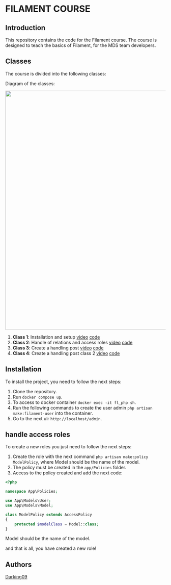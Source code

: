 # FILAMENT COURSE

## Introduction

This repository contains the code for the Filament course. The course is designed to teach the basics of Filament, for the MDS team developers.

## Classes

The course is divided into the following classes:

Diagram of the classes:

<img src="https://mds-presentations.s3.amazonaws.com/courses/ERM.png" width="750" style="display: block; margin: 0 auto" />

1. **Class 1**: Installation and setup [video](https://mdsco-my.sharepoint.com/:v:/g/personal/ftorres_mdsdigital_com/EWT7-rqrh1dBnwayGshnbucBHTimBnRWqVZ1K0RE7j8cTg?e=Sm3VF1&nav=eyJyZWZlcnJhbEluZm8iOnsicmVmZXJyYWxBcHAiOiJTdHJlYW1XZWJBcHAiLCJyZWZlcnJhbFZpZXciOiJTaGFyZURpYWxvZy1MaW5rIiwicmVmZXJyYWxBcHBQbGF0Zm9ybSI6IldlYiIsInJlZmVycmFsTW9kZSI6InZpZXcifX0%3D) [code](https://github.com/darking09/filament-class/tree/Class-1)
2. **Class 2**: Handle of relations and access roles [video](https://mdsco-my.sharepoint.com/:v:/g/personal/ftorres_mdsdigital_com/EVyVB5mYG55BlRZC6CMoOeQBUFLEsquPKdUKptYNiTFF6w?e=hV1rCH&nav=eyJyZWZlcnJhbEluZm8iOnsicmVmZXJyYWxBcHAiOiJTdHJlYW1XZWJBcHAiLCJyZWZlcnJhbFZpZXciOiJTaGFyZURpYWxvZy1MaW5rIiwicmVmZXJyYWxBcHBQbGF0Zm9ybSI6IldlYiIsInJlZmVycmFsTW9kZSI6InZpZXcifX0%3D) [code](https://github.com/darking09/filament-class/tree/class-2)
3. **Class 3**: Create a handling post [video](https://mdsco-my.sharepoint.com/:v:/g/personal/ftorres_mdsdigital_com/EUatoL7Gns5BgsAruz1E3OgBCXtq7d6JEJvcKZSgc0Mr9g?e=tEJAHe&nav=eyJyZWZlcnJhbEluZm8iOnsicmVmZXJyYWxBcHAiOiJTdHJlYW1XZWJBcHAiLCJyZWZlcnJhbFZpZXciOiJTaGFyZURpYWxvZy1MaW5rIiwicmVmZXJyYWxBcHBQbGF0Zm9ybSI6IldlYiIsInJlZmVycmFsTW9kZSI6InZpZXcifX0%3D) [code](https://github.com/darking09/filament-class/tree/Class-3)
4. **Class 4**: Create a handling post class 2 [video](https://mdsco-my.sharepoint.com/:v:/g/personal/ftorres_mdsdigital_com/EdiVGrUEEQ9Fv8WPL23WoroBp5H1pGcrYpa9BpwilMvk7g?e=5DmddW&nav=eyJyZWZlcnJhbEluZm8iOnsicmVmZXJyYWxBcHAiOiJTdHJlYW1XZWJBcHAiLCJyZWZlcnJhbFZpZXciOiJTaGFyZURpYWxvZy1MaW5rIiwicmVmZXJyYWxBcHBQbGF0Zm9ybSI6IldlYiIsInJlZmVycmFsTW9kZSI6InZpZXcifX0%3D) [code](https://github.com/darking09/filament-class/tree/class-4)
## Installation

To install the project, you need to follow the next steps:

1. Clone the repository.
2. Run `docker compose up`.
3. To access to docker container `docker exec -it fl_php sh`.
4. Run the following commands to create the user admin `php artisan make:filament-user` into the container.
5. Go to the next ulr `http://localhost/admin`.

## handle access roles

To create a new roles you just need to follow the next steps:

1. Create the role with the next command `php artisan make:policy ModelPolicy`, where Model should be the name of the model.
2. The policy must be created in the `app/Policies` folder.
3. Access to the policy created and add the next code:

```php
<?php

namespace App\Policies;

use App\Models\User;
use App\Models\Model;

class ModelPolicy extends AccessPolicy
{
    protected $modelClass = Model::class;
}
```

Model should be the name of the model.

and that is all, you have created a new role!

## Authors

[Darking09](https://github.com/darking09)
